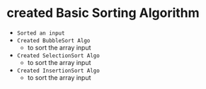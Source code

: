 # created Basic Sorting Algorithm

- `Sorted an input`
- `Created BubbleSort Algo`
  - to sort the array input
- `Created SelectionSort Algo`
  - to sort the array input
- `Created InsertionSort Algo`
  - to sort the array input
